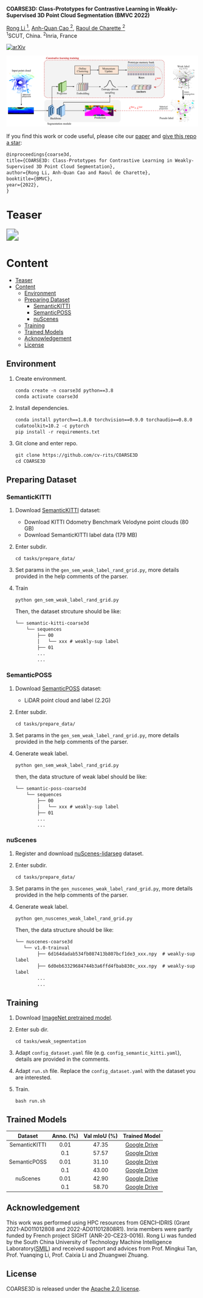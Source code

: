 

**COARSE3D: Class-Prototypes for Contrastive Learning in Weakly-Supervised 3D Point Cloud Segmentation (BMVC 2022)** 

[Rong Li <sup>1</sup>](https://rongli.tech/),
[Anh-Quan Cao <sup>2</sup>](https://anhquancao.github.io),
[Raoul de Charette <sup>2</sup>](https://team.inria.fr/rits/membres/raoul-de-charette/)  
<sup>1</sup>SCUT, China. <sup>2</sup>Inria, France


[![arXiv](https://img.shields.io/badge/arXiv-Paper-purple.svg)]()

<!---![visitors](https://visitor-badge.glitch.me/badge?page_id=cv-rits/COARSE3D)--->

![ARCH](./Figures/arch.png)

If you find this work or code useful, please cite our [paper](https://arxiv.org/abs/xxx) and [give this repo a star](https://github.com/cv-rits/COARSE3D/stargazers):
```
@inproceedings{coarse3d,
title={COARSE3D: Class-Prototypes for Contrastive Learning in Weakly-Supervised 3D Point Cloud Segmentation},
author={Rong Li, Anh-Quan Cao and Raoul de Charette},
booktitle={BMVC},
year={2022},
}
```

# Teaser

<img src="./Figures/newgif-crop.gif" style="zoom: 200%;" />


# Content
- [Teaser](#teaser)
- [Content](#content)
  - [Environment](#environment)
  - [Preparing Dataset](#preparing-dataset)
    - [SemanticKITTI](#semantickitti)
    - [SemanticPOSS](#semanticposs)
    - [nuScenes](#nuscenes)
  - [Training](#training)
  - [Trained Models](#trained-models)
  - [Acknowledgement](#acknowledgement)
  - [License](#license)


## Environment
1. Create environment.
    ```
    conda create -n coarse3d python==3.8
    conda activate coarse3d
    ```
2. Install dependencies.
    ```
    conda install pytorch==1.8.0 torchvision==0.9.0 torchaudio==0.8.0 cudatoolkit=10.2 -c pytorch
    pip install -r requirements.txt
    ```
3. Git clone and enter repo.
    ```
    git clone https://github.com/cv-rits/COARSE3D
    cd COARSE3D
    ```
       


## Preparing Dataset
### SemanticKITTI

1. Download [SemanticKITTI](http://semantic-kitti.org/dataset.html) dataset:
    - Download KITTI Odometry Benchmark Velodyne point clouds (80 GB)
    - Download SemanticKITTI label data (179 MB)

2. Enter subdir.
    ```
    cd tasks/prepare_data/
    ```

3. Set params in the `gen_sem_weak_label_rand_grid.py`, more details provided in the help comments of the parser.
4. Train
    ```
    python gen_sem_weak_label_rand_grid.py
    ```
    
    Then, the dataset strcuture should be like:
    
    ```
    └── semantic-kitti-coarse3d
        └── sequences
            ├── 00
            │   └── xxx # weakly-sup label
            ├── 01
            ...
            ...
    ```


### SemanticPOSS

1. Download [SemanticPOSS](http://www.poss.pku.edu.cn/download.html) dataset:
    - LiDAR point cloud and label (2.2G)

2. Enter subdir.
    ```
    cd tasks/prepare_data/
    ```
3. Set params in the `gen_sem_weak_label_rand_grid.py`, more details provided in the help comments of the parser.

4. Generate weak label.
    ```
    python gen_sem_weak_label_rand_grid.py
    ```
    then, the data structure of weak label should be like:
    ```
    └── semantic-poss-coarse3d
        └── sequences
            ├── 00
            │   └── xxx # weakly-sup label
            ├── 01
            ...
            ...
    ```
    

### nuScenes

1. Register and download [nuScenes-lidarseg](https://www.nuscenes.org/nuscenes#download) dataset.

2. Enter subdir.
    ```
    cd tasks/prepare_data/
    ```

3. Set params in the `gen_nuscenes_weak_label_rand_grid.py`, more details provided in the help comments of the parser.

4. Generate weak label.
    
    ```
    python gen_nuscenes_weak_label_rand_grid.py
    ```
    Then, the data structure should be like:
    ```
    └── nuscenes-coarse3d
       └── v1.0-trainval
            ├── 6d164dadab534fb087413b807bcf1de3_xxx.npy  # weakly-sup label
            ├── 6d0eb63329684744b3a6ffd4fbab830c_xxx.npy  # weakly-sup label
            ...
            ...
    ```
    

## Training 

1. Download [ImageNet pretrained model](https://drive.google.com/file/d/12eFcX5waDEQBOUOgs7L63XkXU3-2HpZG/view?usp=sharing).
 
2. Enter sub dir.
    ```
    cd tasks/weak_segmentation
    ```

3. Adapt `config_dataset.yaml` file (e.g. `config_semantic_kitti.yaml`), details are provided in the comments.

4. Adapt `run.sh` file. Replace the `config_dataset.yaml` with the dataset you are interested.

5. Train.
    ```
    bash run.sh
    ```


## Trained Models


 **Dataset**   | **Anno. (%)** | **Val mIoU (%)** | **Trained Model** 
:-------------:|:--------------:|:------------:|:-----------------:
 SemanticKITTI | 0.01          | 47.35        | [Google Drive](https://drive.google.com/file/d/18KLAppY17ukrpd-A8_ywd2WojBUePowy/view?usp=sharing)  
  </br>        | 0.1           | 57.57        | [Google Drive](https://drive.google.com/file/d/1VPx8MDM-Ty0D4prd_c38FpWVEKWj2lxq/view?usp=sharing)  
 SemanticPOSS  | 0.01          | 31.10        | [Google Drive](https://drive.google.com/file/d/1buMlljeQArvQc4jFI5ri1H7n-Wg80iH4/view?usp=sharing)  
  </br>        | 0.1           | 43.00        | [Google Drive](https://drive.google.com/file/d/1O2CPnU25PTSVlrijMSyQ6Lji_FWaL_ZU/view?usp=sharing)  
 nuScenes      | 0.01          | 42.90        | [Google Drive](https://drive.google.com/file/d/1aT7kHXTZYK51NBRsdIGw6xogcESFLN2N/view?usp=sharing)  
  </br>        | 0.1           | 58.70        | [Google Drive](https://drive.google.com/file/d/18eyAghfzxGWV8Kvqlb73w0QMlMt55YxJ/view?usp=sharing)

<!--- 
Download the trained model you are interested, and put it on the `checkpoint` of config file. 
--->


## Acknowledgement
This work was performed using HPC resources from GENCI–IDRIS (Grant 2021-AD011012808 and 2022-AD011012808R1). Inria members were partly funded by French project SIGHT (ANR-20-CE23-0016). 
Rong Li was funded by the South China University of Technology Machine Intelligence Laboratory([SMIL](https://tanmingkui.github.io/laboratory_students/)) and received support and advices from Prof. Mingkui Tan, Prof. Yuanqing Li, Prof. Caixia Li and Zhuangwei Zhuang.


## License
COARSE3D is released under the [Apache 2.0 license](./LICENSE).  
